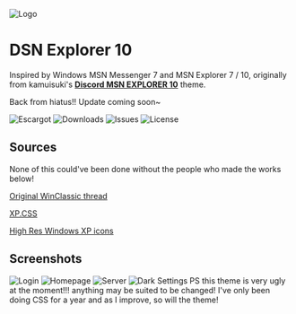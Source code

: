 
![Logo](https://github.com/numoder/dsn10-theme/blob/main/assets/discord/Beta.png?raw=true)

# DSN Explorer 10
Inspired by Windows MSN Messenger 7 and MSN Explorer 7 / 10, originally from kamuisuki's [**Discord MSN EXPLORER 10**](https://www.deviantart.com/kamuisuki/art/Discord-MSN-Explorer-10-theme-873282935) theme.

Back from hiatus!! Update coming soon~

![Escargot](https://img.shields.io/badge/malkavian@escargot.chat-e1512c?color=%23e1512c&style=plastic) ![Downloads](https://img.shields.io/github/downloads/numoder/dsn10-theme/total?style=plastic&color=%238ec64b) ![Issues](https://img.shields.io/github/issues/numoder/dsn10-theme?style=plastic&color=%23609bd7) ![License](https://img.shields.io/github/license/numoder/dsn10-theme?color=%23e9da4b&style=plastic)
## Sources

None of this could've been done without the people who made the works below!

 [Original WinClassic thread](https://winclassic.net/thread/753/discord-classic-msn-theme)
 
 [XP.CSS](https://botoxparty.github.io/XP.css/)

 [High Res Windows XP icons](https://github.com/marchmountain/-Windows-XP-High-Resolution-Icon-Pack)

## Screenshots

![Login](https://cdn.discordapp.com/attachments/1179087942552133685/1194871429586501662/image.png?ex=65b1edbc&is=659f78bc&hm=22e2698fd1dec7cbc92f406fa9aa0442e1e781e451ed3f5512cb7e4bdac5ef2b&)
![Homepage](https://cdn.discordapp.com/attachments/1181701173997228204/1205196204523262042/image.png?ex=65d77d6e&is=65c5086e&hm=47e9cea10929d16ae64972aac49402034549f76410c9be81c328be370b201083&)
![Server](https://cdn.discordapp.com/attachments/1181701173997228204/1194869117723885618/image.png?ex=65b1eb95&is=659f7695&hm=d8694dcbc429bb62535482ebe61bbfba96836b187fbcf84b04bc23f8d33707f7&)
![ Dark Settings](https://cdn.discordapp.com/attachments/1181701173997228204/1194869576505233448/image.png?ex=65b1ec02&is=659f7702&hm=723c848a16c0a1228d6fb61362ec7170a742bdd24635d3f0edd516eb9bd037c8&)
PS this theme is very ugly at the moment!!! anything may be suited to be changed! I've only been doing CSS for a year and as I improve, so will the theme!
